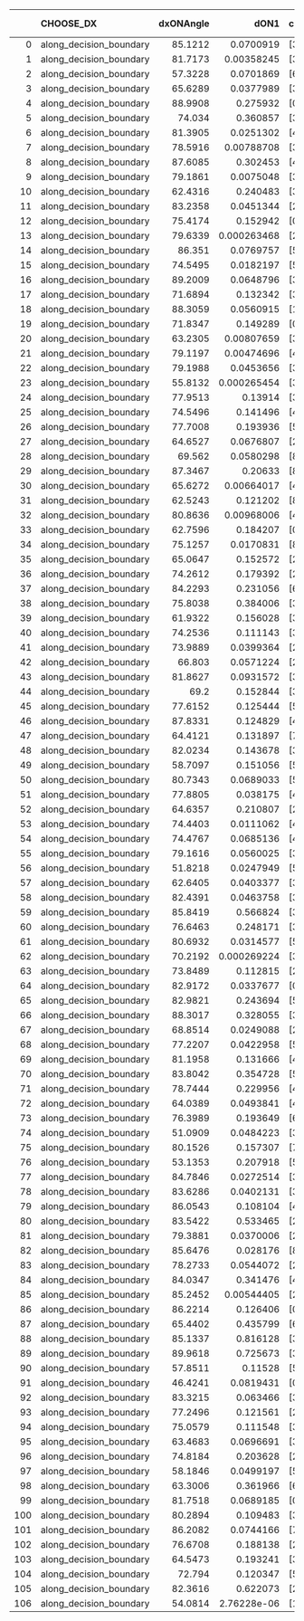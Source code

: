 |     | CHOOSE_DX               |   dxONAngle |        dON1 | cIDON1   |   dON_patch_1 |   nTON |         dON |   dxOFFAngle |       dOFF1 | cIDOFF1   |   dOFF_patch_1 |   nTOFF |        dOFF | SUCCESS   |   nExp |   dual_point_id |   subpoint_time_seconds |   total_execution_time |       logp |        dOFF/dON | Vote dOFF>dON   |
|----:|:------------------------|------------:|------------:|:---------|--------------:|-------:|------------:|-------------:|------------:|:----------|---------------:|--------:|------------:|:----------|-------:|----------------:|------------------------:|-----------------------:|-----------:|----------------:|:----------------|
|   0 | along_decision_boundary |     85.1212 | 0.0700919   | [3 5]    |   0.0700919   |      1 | 0.0700919   |      80.1061 | 0.123036    | [3 5]     |    0.123036    |       1 | 0.123036    | True      |      1 |               1 |                 2.91004 |                3.25019 |  0         |      1.75536    | True            |
|   1 | along_decision_boundary |     81.7173 | 0.00358245  | [3 5]    |   0.00358245  |      1 | 0.00358245  |      80.3313 | 0.01997     | [3 5]     |    0.01997     |       1 | 0.01997     | True      |      2 |               2 |                 1.37645 |                4.63158 | -0.5       |      5.57441    | True            |
|   2 | along_decision_boundary |     57.3228 | 0.0701869   | [6 7]    |   0.0701869   |      1 | 0.0701869   |      71.5983 | 0.352288    | [6 7]     |    0.352288    |       1 | 0.352288    | True      |      3 |               4 |                 4.19522 |               12.3269  | -1         |      5.01928    | True            |
|   3 | along_decision_boundary |     65.6289 | 0.0377989   | [3 7]    |   0.0377989   |      1 | 0.0377989   |      71.8522 | 0.199245    | [3 7]     |    0.199245    |       1 | 0.199245    | True      |      4 |               5 |                 2.83512 |               15.1671  | -1.5       |      5.27118    | True            |
|   4 | along_decision_boundary |     88.9908 | 0.275932    | [0 1]    |   0.275932    |      1 | 0.275932    |      70.3532 | 0.236489    | [0 1]     |    0.236489    |       1 | 0.236489    | False     |      5 |               6 |                 4.21516 |               19.3892  | -2         |      0.857055   | False           |
|   5 | along_decision_boundary |     74.034  | 0.360857    | [3 7]    |   0.360857    |      1 | 0.360857    |      65.5552 | 0.195804    | [3 7]     |    0.195804    |       1 | 0.195804    | False     |      6 |              11 |                 5.55241 |               28.1404  | -0.9       |      0.542609   | False           |
|   6 | along_decision_boundary |     81.3905 | 0.0251302   | [4 6]    |   0.0251302   |      1 | 0.0251302   |      79.9865 | 0.0923804   | [4 6]     |    0.0923804   |       1 | 0.0923804   | True      |      7 |              13 |                 1.36704 |               33.7902  | -0.333333  |      3.67607    | True            |
|   7 | along_decision_boundary |     78.5916 | 0.00788708  | [3 6]    |   0.00788708  |      1 | 0.00788708  |      82.8023 | 0.231051    | [3 6]     |    0.231051    |       1 | 0.231051    | True      |      8 |              14 |                 1.5011  |               35.3003  | -0.642857  |     29.2949     | True            |
|   8 | along_decision_boundary |     87.6085 | 0.302453    | [4 5]    |   0.302453    |      1 | 0.302453    |      80.3723 | 0.0379612   | [4 5]     |    0.0379612   |       1 | 0.0379612   | False     |      9 |              19 |                 4.08586 |               50.0683  | -1         |      0.125511   | False           |
|   9 | along_decision_boundary |     79.1861 | 0.0075048   | [3 7]    |   0.0075048   |      1 | 0.0075048   |      87.2405 | 0.00294121  | [3 7]     |    0.00294121  |       1 | 0.00294121  | False     |     10 |              20 |                 1.01125 |               51.089   | -0.5       |      0.391911   | False           |
|  10 | along_decision_boundary |     62.4316 | 0.240483    | [3 5]    |   0.240483    |      1 | 0.240483    |      71.6259 | 0.0349766   | [3 5]     |    0.0349766   |       1 | 0.0349766   | False     |     11 |              23 |                 3.21486 |               61.0317  | -0.2       |      0.145443   | False           |
|  11 | along_decision_boundary |     83.2358 | 0.0451344   | [2 6]    |   0.0451344   |      1 | 0.0451344   |      83.4732 | 0.056753    | [2 6]     |    0.056753    |       1 | 0.056753    | True      |     12 |              24 |                 1.86471 |               62.9044  | -0.0454545 |      1.25742    | True            |
|  12 | along_decision_boundary |     75.4174 | 0.152942    | [0 8]    |   0.152942    |      1 | 0.152942    |      66.3462 | 0.000836016 | [1 8]     |    0.000836016 |       1 | 0.000836016 | False     |     13 |              26 |                 2.25887 |               65.1998  | -0.166667  |      0.00546621 | False           |
|  13 | along_decision_boundary |     79.6339 | 0.000263468 | [2 5]    |   0.000263468 |      1 | 0.000263468 |      89.3311 | 0.340988    | [2 5]     |    0.340988    |       1 | 0.340988    | True      |     14 |              27 |                 3.76194 |               68.9693  | -0.0384615 |   1294.23       | True            |
|  14 | along_decision_boundary |     86.351  | 0.0769757   | [5 6]    |   0.0769757   |      1 | 0.0769757   |      82.6819 | 0.324346    | [5 6]     |    0.324346    |       1 | 0.324346    | True      |     15 |              28 |                 4.19331 |               73.1726  | -0.142857  |      4.21362    | True            |
|  15 | along_decision_boundary |     74.5495 | 0.0182197   | [5 6]    |   0.0182197   |      1 | 0.0182197   |      77.6547 | 0.220986    | [5 6]     |    0.220986    |       1 | 0.220986    | True      |     16 |              29 |                 2.35476 |               75.5377  | -0.3       |     12.1289     | True            |
|  16 | along_decision_boundary |     89.2009 | 0.0648796   | [3 4]    |   0.0648796   |      1 | 0.0648796   |      73.9577 | 0.0564142   | [3 4]     |    0.0564142   |       1 | 0.0564142   | False     |     17 |              32 |                 1.59392 |               77.2202  | -0.5       |      0.869521   | False           |
|  17 | along_decision_boundary |     71.6894 | 0.132342    | [3 5]    |   0.132342    |      1 | 0.132342    |      74.9564 | 0.202054    | [3 5]     |    0.202054    |       1 | 0.202054    | True      |     18 |              34 |                 3.25854 |               81.9469  | -0.264706  |      1.52676    | True            |
|  18 | along_decision_boundary |     88.3059 | 0.0560915   | [1 2]    |   0.0560915   |      1 | 0.0560915   |      83.9497 | 0.249954    | [1 2]     |    0.249954    |       1 | 0.249954    | True      |     19 |              36 |                 2.68059 |               91.0265  | -0.444444  |      4.45617    | True            |
|  19 | along_decision_boundary |     71.8347 | 0.149289    | [0 9]    |   0.149289    |      1 | 0.149289    |      75.9162 | 0.956963    | [0 9]     |    0.956963    |       1 | 0.956963    | True      |     20 |              37 |                 8.57853 |               99.612   | -0.657895  |      6.41015    | True            |
|  20 | along_decision_boundary |     63.2305 | 0.00807659  | [3 7]    |   0.00807659  |      1 | 0.00807659  |      70.8288 | 0.049613    | [3 7]     |    0.049613    |       1 | 0.049613    | True      |     21 |              40 |                 1.31743 |              105.348   | -0.9       |      6.14281    | True            |
|  21 | along_decision_boundary |     79.1197 | 0.00474696  | [4 6]    |   0.00474696  |      1 | 0.00474696  |      72.8563 | 0.152807    | [4 6]     |    0.152807    |       1 | 0.152807    | True      |     22 |              42 |                 3.4482  |              110.139   | -1.16667   |     32.1904     | True            |
|  22 | along_decision_boundary |     79.1988 | 0.0453656   | [3 5]    |   0.0453656   |      1 | 0.0453656   |      85.0642 | 0.430332    | [3 5]     |    0.430332    |       1 | 0.430332    | True      |     23 |              46 |                 5.34168 |              117.23    | -1.45455   |      9.48587    | True            |
|  23 | along_decision_boundary |     55.8132 | 0.000265454 | [3 7]    |   0.000265454 |      1 | 0.000265454 |      64.6764 | 0.0562396   | [3 7]     |    0.0562396   |       1 | 0.0562396   | True      |     24 |              47 |                 1.14303 |              118.382   | -1.76087   |    211.862      | True            |
|  24 | along_decision_boundary |     77.9513 | 0.13914     | [3 6]    |   0.13914     |      1 | 0.13914     |      73.8396 | 0.106796    | [3 6]     |    0.106796    |       1 | 0.106796    | False     |     25 |              49 |                 2.49099 |              120.923   | -2.08333   |      0.767543   | False           |
|  25 | along_decision_boundary |     74.5496 | 0.141496    | [4 5]    |   0.141496    |      1 | 0.141496    |      64.8882 | 0.0259652   | [4 5]     |    0.0259652   |       1 | 0.0259652   | False     |     26 |              51 |                 1.97916 |              122.951   | -1.62      |      0.183505   | False           |
|  26 | along_decision_boundary |     77.7008 | 0.193936    | [5 7]    |   0.193936    |      1 | 0.193936    |      77.0137 | 0.0527825   | [5 7]     |    0.0527825   |       1 | 0.0527825   | False     |     27 |              54 |                 2.44145 |              127.328   | -1.23077   |      0.272165   | False           |
|  27 | along_decision_boundary |     64.6527 | 0.0676807   | [2 5]    |   0.0676807   |      1 | 0.0676807   |      63.7292 | 0.000944592 | [2 5]     |    0.000944592 |       1 | 0.000944592 | False     |     28 |              55 |                 1.10291 |              128.439   | -0.907407  |      0.0139566  | False           |
|  28 | along_decision_boundary |     69.562  | 0.0580298   | [8 9]    |   0.0580298   |      1 | 0.0580298   |      68.4108 | 0.118705    | [8 9]     |    0.118705    |       1 | 0.118705    | True      |     29 |              56 |                 3.20219 |              131.646   | -0.642857  |      2.04559    | True            |
|  29 | along_decision_boundary |     87.3467 | 0.20633     | [8 9]    |   0.20633     |      1 | 0.20633     |      77.9982 | 0.219073    | [8 9]     |    0.219073    |       1 | 0.219073    | True      |     30 |              57 |                 4.96301 |              136.62    | -0.844828  |      1.06176    | True            |
|  30 | along_decision_boundary |     65.6272 | 0.00664017  | [4 6]    |   0.00664017  |      1 | 0.00664017  |      66.8955 | 0.234577    | [4 6]     |    0.234577    |       1 | 0.234577    | True      |     31 |              58 |                 2.54148 |              139.169   | -1.06667   |     35.3269     | True            |
|  31 | along_decision_boundary |     62.5243 | 0.121202    | [8 9]    |   0.121202    |      1 | 0.121202    |      64.5396 | 0.0448346   | [8 9]     |    0.0448346   |       1 | 0.0448346   | False     |     32 |              60 |                 2.21916 |              143.181   | -1.30645   |      0.369915   | False           |
|  32 | along_decision_boundary |     80.8636 | 0.00968006  | [4 7]    |   0.00968006  |      1 | 0.00968006  |      89.6241 | 0.0922727   | [4 7]     |    0.0922727   |       1 | 0.0922727   | True      |     33 |              61 |                 1.03271 |              144.223   | -1         |      9.53225    | True            |
|  33 | along_decision_boundary |     62.7596 | 0.184207    | [0 1]    |   0.184207    |      1 | 0.184207    |      65.1226 | 0.318497    | [0 1]     |    0.318497    |       1 | 0.318497    | True      |     34 |              62 |                 5.40886 |              149.642   | -1.22727   |      1.72902    | True            |
|  34 | along_decision_boundary |     75.1257 | 0.0170831   | [8 9]    |   0.0170831   |      1 | 0.0170831   |      76.6526 | 0.0523829   | [8 9]     |    0.0523829   |       1 | 0.0523829   | True      |     35 |              63 |                 2.43185 |              152.082   | -1.47059   |      3.06636    | True            |
|  35 | along_decision_boundary |     65.0647 | 0.152572    | [2 8]    |   0.152572    |      1 | 0.152572    |      81.0174 | 0.183971    | [2 8]     |    0.183971    |       1 | 0.183971    | True      |     36 |              66 |                 1.97273 |              158.195   | -1.72857   |      1.20579    | True            |
|  36 | along_decision_boundary |     74.2612 | 0.179392    | [2 6]    |   0.179392    |      1 | 0.179392    |      68.8257 | 0.279231    | [2 6]     |    0.279231    |       1 | 0.279231    | True      |     37 |              68 |                 2.42246 |              162.583   | -2         |      1.55655    | True            |
|  37 | along_decision_boundary |     84.2293 | 0.231056    | [6 9]    |   0.231056    |      1 | 0.231056    |      76.9268 | 0.0915459   | [6 9]     |    0.0915459   |       1 | 0.0915459   | False     |     38 |              69 |                 4.75259 |              167.343   | -2.28378   |      0.396206   | False           |
|  38 | along_decision_boundary |     75.8038 | 0.384006    | [3 5]    |   0.384006    |      1 | 0.384006    |      77.7509 | 0.479379    | [3 5]     |    0.479379    |       1 | 0.479379    | True      |     39 |              70 |                 5.70374 |              173.052   | -1.89474   |      1.24836    | True            |
|  39 | along_decision_boundary |     61.9322 | 0.156028    | [3 5]    |   0.156028    |      1 | 0.156028    |      68.3804 | 0.10009     | [3 5]     |    0.10009     |       1 | 0.10009     | False     |     40 |              71 |                 3.64321 |              176.703   | -2.16667   |      0.641487   | False           |
|  40 | along_decision_boundary |     74.2536 | 0.111143    | [3 6]    |   0.111143    |      1 | 0.111143    |      68.8615 | 0.596419    | [3 6]     |    0.596419    |       1 | 0.596419    | True      |     41 |              73 |                 3.24767 |              180.001   | -1.8       |      5.36621    | True            |
|  41 | along_decision_boundary |     73.9889 | 0.0399364   | [2 6]    |   0.0399364   |      1 | 0.0399364   |      89.1183 | 0.0153765   | [2 6]     |    0.0153765   |       1 | 0.0153765   | False     |     42 |              74 |                 1.40582 |              181.413   | -2.06098   |      0.385024   | False           |
|  42 | along_decision_boundary |     66.803  | 0.0571224   | [2 7]    |   0.0571224   |      1 | 0.0571224   |      69.7499 | 0.34034     | [2 7]     |    0.34034     |       1 | 0.34034     | True      |     43 |              75 |                 4.35224 |              185.773   | -1.71429   |      5.95808    | True            |
|  43 | along_decision_boundary |     81.8627 | 0.0931572   | [3 6]    |   0.0931572   |      1 | 0.0931572   |      80.6043 | 0.0015582   | [3 6]     |    0.0015582   |       1 | 0.0015582   | False     |     44 |              76 |                 1.68108 |              187.459   | -1.96512   |      0.0167266  | False           |
|  44 | along_decision_boundary |     69.2    | 0.152844    | [3 5]    |   0.152844    |      1 | 0.152844    |      73.3855 | 0.0329993   | [3 5]     |    0.0329993   |       1 | 0.0329993   | False     |     45 |              77 |                 2.87368 |              190.338   | -1.63636   |      0.215902   | False           |
|  45 | along_decision_boundary |     77.6152 | 0.125444    | [5 7]    |   0.125444    |      1 | 0.125444    |      69.6435 | 0.212368    | [5 7]     |    0.212368    |       1 | 0.212368    | True      |     46 |              82 |                 3.00605 |              203.441   | -1.34444   |      1.69293    | True            |
|  46 | along_decision_boundary |     87.8331 | 0.124829    | [4 7]    |   0.124829    |      1 | 0.124829    |      72.8567 | 0.0183841   | [4 7]     |    0.0183841   |       1 | 0.0183841   | False     |     47 |              83 |                 1.80777 |              205.256   | -1.56522   |      0.147274   | False           |
|  47 | along_decision_boundary |     64.4121 | 0.131897    | [7 9]    |   0.131897    |      1 | 0.131897    |      63.7084 | 0.458333    | [7 9]     |    0.458333    |       1 | 0.458333    | True      |     48 |              84 |                 5.71205 |              210.977   | -1.28723   |      3.47492    | True            |
|  48 | along_decision_boundary |     82.0234 | 0.143678    | [3 8]    |   0.143678    |      1 | 0.143678    |      84.3792 | 0.0550353   | [3 8]     |    0.0550353   |       1 | 0.0550353   | False     |     49 |              85 |                 2.34731 |              213.332   | -1.5       |      0.383047   | False           |
|  49 | along_decision_boundary |     58.7097 | 0.151056    | [5 9]    |   0.151056    |      1 | 0.151056    |      63.2542 | 0.202542    | [5 9]     |    0.202542    |       1 | 0.202542    | True      |     50 |              86 |                 1.90392 |              215.243   | -1.23469   |      1.34084    | True            |
|  50 | along_decision_boundary |     80.7343 | 0.0689033   | [5 7]    |   0.0689033   |      1 | 0.0689033   |      79.0136 | 0.447792    | [5 7]     |    0.447792    |       1 | 0.447792    | True      |     51 |              87 |                 5.10377 |              220.352   | -1.44      |      6.49884    | True            |
|  51 | along_decision_boundary |     77.8805 | 0.038175    | [4 6]    |   0.038175    |      1 | 0.038175    |      80.21   | 0.270242    | [4 6]     |    0.270242    |       1 | 0.270242    | True      |     52 |              88 |                 2.86895 |              223.226   | -1.65686   |      7.07902    | True            |
|  52 | along_decision_boundary |     64.6357 | 0.210807    | [2 7]    |   0.210807    |      1 | 0.210807    |      60.9399 | 0.0589739   | [2 7]     |    0.0589739   |       1 | 0.0589739   | False     |     53 |              89 |                 3.27669 |              226.509   | -1.88462   |      0.279752   | False           |
|  53 | along_decision_boundary |     74.4403 | 0.0111062   | [4 7]    |   0.0111062   |      1 | 0.0111062   |      82.2773 | 0.151269    | [4 7]     |    0.151269    |       1 | 0.151269    | True      |     54 |              91 |                 1.8649  |              228.432   | -1.59434   |     13.6202     | True            |
|  54 | along_decision_boundary |     74.4767 | 0.0685136   | [4 7]    |   0.0685136   |      1 | 0.0685136   |      82.2799 | 0.196633    | [4 7]     |    0.196633    |       1 | 0.196633    | True      |     55 |              92 |                 3.61862 |              232.057   | -1.81481   |      2.86999    | True            |
|  55 | along_decision_boundary |     79.1616 | 0.0560025   | [3 5]    |   0.0560025   |      1 | 0.0560025   |      83.8941 | 0.00787003  | [3 5]     |    0.00787003  |       1 | 0.00787003  | False     |     56 |              95 |                 1.39444 |              238.939   | -2.04545   |      0.14053    | False           |
|  56 | along_decision_boundary |     51.8218 | 0.0247949   | [5 7]    |   0.0247949   |      1 | 0.0247949   |      66.1722 | 0.0601475   | [5 7]     |    0.0601475   |       1 | 0.0601475   | True      |     57 |             100 |                 2.36648 |              245.988   | -1.75      |      2.42579    | True            |
|  57 | along_decision_boundary |     62.6405 | 0.0403377   | [3 7]    |   0.0403377   |      1 | 0.0403377   |      70.8484 | 0.0500956   | [3 7]     |    0.0500956   |       1 | 0.0500956   | True      |     58 |             101 |                 1.66112 |              247.657   | -1.97368   |      1.24191    | True            |
|  58 | along_decision_boundary |     82.4391 | 0.0463758   | [3 5]    |   0.0463758   |      1 | 0.0463758   |      76.2732 | 0.115759    | [3 5]     |    0.115759    |       1 | 0.115759    | True      |     59 |             103 |                 1.8737  |              250.877   | -2.2069    |      2.49611    | True            |
|  59 | along_decision_boundary |     85.8419 | 0.566824    | [3 5]    |   0.566824    |      1 | 0.566824    |      71.8755 | 0.63198     | [3 5]     |    0.63198     |       1 | 0.63198     | True      |     60 |             105 |                 6.19502 |              259.204   | -2.44915   |      1.11495    | True            |
|  60 | along_decision_boundary |     76.6463 | 0.248171    | [3 5]    |   0.248171    |      1 | 0.248171    |      78.3981 | 0.173615    | [3 5]     |    0.173615    |       1 | 0.173615    | False     |     61 |             106 |                 2.82213 |              262.034   | -2.7       |      0.699579   | False           |
|  61 | along_decision_boundary |     80.6932 | 0.0314577   | [5 9]    |   0.0314577   |      1 | 0.0314577   |      85.4782 | 0.0515477   | [5 9]     |    0.0515477   |       1 | 0.0515477   | True      |     62 |             109 |                 1.56617 |              263.725   | -2.36885   |      1.63863    | True            |
|  62 | along_decision_boundary |     70.2192 | 0.000269224 | [3 5]    |   0.000269224 |      1 | 0.000269224 |      76.1389 | 0.635783    | [3 5]     |    0.635783    |       1 | 0.635783    | True      |     63 |             110 |                 3.28007 |              267.01    | -2.6129    |   2361.53       | True            |
|  63 | along_decision_boundary |     73.8489 | 0.112815    | [2 7]    |   0.112815    |      1 | 0.112815    |      85.6926 | 0.178656    | [2 7]     |    0.178656    |       1 | 0.178656    | True      |     64 |             112 |                 2.76325 |              271.498   | -2.86508   |      1.58362    | True            |
|  64 | along_decision_boundary |     82.9172 | 0.0337677   | [0 5]    |   0.0337677   |      1 | 0.0337677   |      85.4269 | 0.214436    | [1 5]     |    0.214436    |       1 | 0.214436    | True      |     65 |             114 |                 2.60861 |              274.149   | -3.125     |      6.35033    | True            |
|  65 | along_decision_boundary |     82.9821 | 0.243694    | [5 6]    |   0.243694    |      1 | 0.243694    |      79.4596 | 0.0758885   | [5 6]     |    0.0758885   |       1 | 0.0758885   | False     |     66 |             115 |                 4.04524 |              278.203   | -3.39231   |      0.311409   | False           |
|  66 | along_decision_boundary |     88.3017 | 0.328055    | [3 9]    |   0.328055    |      1 | 0.328055    |      77.9861 | 0.165212    | [3 9]     |    0.165212    |       1 | 0.165212    | False     |     67 |             116 |                 3.95956 |              282.167   | -3.0303    |      0.503612   | False           |
|  67 | along_decision_boundary |     68.8514 | 0.0249088   | [2 5]    |   0.0249088   |      1 | 0.0249088   |      72.6009 | 0.218126    | [2 5]     |    0.218126    |       1 | 0.218126    | True      |     68 |             117 |                 2.33373 |              284.508   | -2.69403   |      8.75701    | True            |
|  68 | along_decision_boundary |     77.2207 | 0.0422958   | [5 6]    |   0.0422958   |      1 | 0.0422958   |      81.8897 | 0.00164219  | [5 6]     |    0.00164219  |       1 | 0.00164219  | False     |     69 |             121 |                 1.86599 |              295.057   | -2.94118   |      0.0388263  | False           |
|  69 | along_decision_boundary |     81.1958 | 0.131666    | [4 6]    |   0.131666    |      1 | 0.131666    |      81.4429 | 0.023345    | [4 6]     |    0.023345    |       1 | 0.023345    | False     |     70 |             122 |                 2.47567 |              297.54    | -2.61594   |      0.177305   | False           |
|  70 | along_decision_boundary |     83.8042 | 0.354728    | [5 6]    |   0.354728    |      1 | 0.354728    |      72.9359 | 0.0241201   | [5 6]     |    0.0241201   |       1 | 0.0241201   | False     |     71 |             123 |                 5.15051 |              302.696   | -2.31429   |      0.067996   | False           |
|  71 | along_decision_boundary |     78.7444 | 0.229956    | [4 6]    |   0.229956    |      1 | 0.229956    |      71.4001 | 0.074471    | [4 6]     |    0.074471    |       1 | 0.074471    | False     |     72 |             124 |                 2.26937 |              304.971   | -2.03521   |      0.323849   | False           |
|  72 | along_decision_boundary |     64.0389 | 0.0493841   | [4 6]    |   0.0493841   |      1 | 0.0493841   |      67.1767 | 0.429047    | [4 6]     |    0.429047    |       1 | 0.429047    | True      |     73 |             125 |                 3.08943 |              308.068   | -1.77778   |      8.68796    | True            |
|  73 | along_decision_boundary |     76.3989 | 0.193649    | [6 9]    |   0.193649    |      1 | 0.193649    |      83.5343 | 0.127867    | [6 9]     |    0.127867    |       1 | 0.127867    | False     |     74 |             127 |                 2.34567 |              310.467   | -1.97945   |      0.660303   | False           |
|  74 | along_decision_boundary |     51.0909 | 0.0484223   | [3 8]    |   0.0484223   |      1 | 0.0484223   |      57.7404 | 0.412201    | [3 8]     |    0.412201    |       1 | 0.412201    | True      |     75 |             129 |                 2.15973 |              312.677   | -1.72973   |      8.51263    | True            |
|  75 | along_decision_boundary |     80.1526 | 0.157307    | [7 8]    |   0.157307    |      1 | 0.157307    |      75.7383 | 0.13027     | [7 8]     |    0.13027     |       1 | 0.13027     | False     |     76 |             130 |                 4.44577 |              317.13    | -1.92667   |      0.828127   | False           |
|  76 | along_decision_boundary |     53.1353 | 0.207918    | [5 7]    |   0.207918    |      1 | 0.207918    |      64.3263 | 0.262569    | [5 7]     |    0.262569    |       1 | 0.262569    | True      |     77 |             132 |                 3.58025 |              326.037   | -1.68421   |      1.26285    | True            |
|  77 | along_decision_boundary |     84.7846 | 0.0272514   | [3 5]    |   0.0272514   |      1 | 0.0272514   |      84.2228 | 0.328941    | [3 5]     |    0.328941    |       1 | 0.328941    | True      |     78 |             133 |                 2.57239 |              328.618   | -1.87662   |     12.0706     | True            |
|  78 | along_decision_boundary |     83.6286 | 0.0402131   | [3 5]    |   0.0402131   |      1 | 0.0402131   |      85.3955 | 0.0118168   | [3 5]     |    0.0118168   |       1 | 0.0118168   | False     |     79 |             134 |                 1.00532 |              329.631   | -2.07692   |      0.293856   | False           |
|  79 | along_decision_boundary |     86.0543 | 0.108104    | [4 6]    |   0.108104    |      1 | 0.108104    |      69.9273 | 0.115719    | [4 6]     |    0.115719    |       1 | 0.115719    | True      |     80 |             138 |                 1.94888 |              336.548   | -1.82911   |      1.07044    | True            |
|  80 | along_decision_boundary |     83.5422 | 0.533465    | [2 7]    |   0.533465    |      1 | 0.533465    |      83.4692 | 0.00922266  | [2 7]     |    0.00922266  |       1 | 0.00922266  | False     |     81 |             140 |                 2.26355 |              340.59    | -2.025     |      0.0172882  | False           |
|  81 | along_decision_boundary |     79.3881 | 0.0370006   | [2 7]    |   0.0370006   |      1 | 0.0370006   |      77.1961 | 0.0986921   | [2 7]     |    0.0986921   |       1 | 0.0986921   | True      |     82 |             141 |                 2.14585 |              342.742   | -1.78395   |      2.66731    | True            |
|  82 | along_decision_boundary |     85.6476 | 0.028176    | [8 9]    |   0.028176    |      1 | 0.028176    |      89.8469 | 0.0137473   | [8 9]     |    0.0137473   |       1 | 0.0137473   | False     |     83 |             145 |                 1.62659 |              349.262   | -1.97561   |      0.487907   | False           |
|  83 | along_decision_boundary |     78.2733 | 0.0544072   | [2 6]    |   0.0544072   |      1 | 0.0544072   |      85.5308 | 0.0694439   | [2 6]     |    0.0694439   |       1 | 0.0694439   | True      |     84 |             146 |                 1.47168 |              350.74    | -1.74096   |      1.27637    | True            |
|  84 | along_decision_boundary |     84.0347 | 0.341476    | [4 7]    |   0.341476    |      1 | 0.341476    |      78.8181 | 0.0446536   | [4 7]     |    0.0446536   |       1 | 0.0446536   | False     |     85 |             150 |                 3.44131 |              358.303   | -1.92857   |      0.130766   | False           |
|  85 | along_decision_boundary |     85.2452 | 0.00544405  | [2 6]    |   0.00544405  |      1 | 0.00544405  |      87.8351 | 0.706653    | [2 6]     |    0.706653    |       1 | 0.706653    | True      |     86 |             154 |                 7.55803 |              369.575   | -1.7       |    129.803      | True            |
|  86 | along_decision_boundary |     86.2214 | 0.126406    | [0 8]    |   0.126406    |      1 | 0.126406    |      72.6139 | 0.0493595   | [1 8]     |    0.0493595   |       1 | 0.0493595   | False     |     87 |             155 |                 4.24697 |              373.835   | -1.88372   |      0.390483   | False           |
|  87 | along_decision_boundary |     65.4402 | 0.435799    | [6 7]    |   0.435799    |      1 | 0.435799    |      65.2786 | 0.101529    | [6 7]     |    0.101529    |       1 | 0.101529    | False     |     88 |             158 |                 4.7354  |              378.657   | -1.66092   |      0.232972   | False           |
|  88 | along_decision_boundary |     85.1337 | 0.816128    | [3 5]    |   0.816128    |      1 | 0.816128    |      61.7911 | 0.15393     | [3 5]     |    0.15393     |       1 | 0.15393     | False     |     89 |             161 |                 5.18202 |              387.943   | -1.45455   |      0.18861    | False           |
|  89 | along_decision_boundary |     89.9618 | 0.725673    | [3 5]    |   0.725673    |      1 | 0.725673    |      62.3668 | 0.373942    | [3 5]     |    0.373942    |       1 | 0.373942    | False     |     90 |             162 |                 5.3708  |              393.324   | -1.26404   |      0.515303   | False           |
|  90 | along_decision_boundary |     57.8511 | 0.11528     | [5 6]    |   0.11528     |      1 | 0.11528     |      67.9395 | 0.109117    | [5 6]     |    0.109117    |       1 | 0.109117    | False     |     91 |             164 |                 2.22317 |              398.607   | -1.08889   |      0.946542   | False           |
|  91 | along_decision_boundary |     46.4241 | 0.0819431   | [0 1]    |   0.0819431   |      1 | 0.0819431   |      53.9832 | 0.201273    | [0 1]     |    0.201273    |       1 | 0.201273    | True      |     92 |             166 |                 2.41392 |              402.971   | -0.928571  |      2.45625    | True            |
|  92 | along_decision_boundary |     83.3215 | 0.063466    | [3 7]    |   0.063466    |      1 | 0.063466    |      79.8745 | 0.0439812   | [3 7]     |    0.0439812   |       1 | 0.0439812   | False     |     93 |             167 |                 1.42417 |              404.404   | -1.06522   |      0.692989   | False           |
|  93 | along_decision_boundary |     77.2496 | 0.121561    | [2 8]    |   0.121561    |      1 | 0.121561    |      78.6005 | 0.223675    | [2 8]     |    0.223675    |       1 | 0.223675    | True      |     94 |             168 |                 3.78663 |              408.2     | -0.908602  |      1.84002    | True            |
|  94 | along_decision_boundary |     75.0579 | 0.111548    | [3 5]    |   0.111548    |      1 | 0.111548    |      82.6797 | 0.0575183   | [3 5]     |    0.0575183   |       1 | 0.0575183   | False     |     95 |             170 |                 2.4892  |              410.757   | -1.04255   |      0.515639   | False           |
|  95 | along_decision_boundary |     63.4683 | 0.0696691   | [3 7]    |   0.0696691   |      1 | 0.0696691   |      77.4683 | 0.174854    | [3 7]     |    0.174854    |       1 | 0.174854    | True      |     96 |             172 |                 2.42035 |              419.424   | -0.889474  |      2.50979    | True            |
|  96 | along_decision_boundary |     74.8184 | 0.203628    | [2 7]    |   0.203628    |      1 | 0.203628    |      63.6793 | 0.780251    | [2 7]     |    0.780251    |       1 | 0.780251    | True      |     97 |             173 |                 6.99745 |              426.431   | -1.02083   |      3.83174    | True            |
|  97 | along_decision_boundary |     58.1846 | 0.0499197   | [5 7]    |   0.0499197   |      1 | 0.0499197   |      76.7038 | 0.00107334  | [5 7]     |    0.00107334  |       1 | 0.00107334  | False     |     98 |             174 |                 1.8244  |              428.264   | -1.15979   |      0.0215013  | False           |
|  98 | along_decision_boundary |     63.3006 | 0.361966    | [6 7]    |   0.361966    |      1 | 0.361966    |      71.7051 | 0.231903    | [6 7]     |    0.231903    |       1 | 0.231903    | False     |     99 |             176 |                 3.52338 |              437.521   | -1         |      0.640676   | False           |
|  99 | along_decision_boundary |     81.7518 | 0.0689185   | [0 8]    |   0.0689185   |      1 | 0.0689185   |      80.762  | 0.280814    | [1 8]     |    0.280814    |       1 | 0.280814    | True      |    100 |             177 |                 3.36781 |              440.894   | -0.853535  |      4.07458    | True            |
| 100 | along_decision_boundary |     80.2894 | 0.109483    | [3 5]    |   0.109483    |      1 | 0.109483    |      70.1949 | 1.39759     | [3 5]     |    1.39759     |       1 | 1.39759     | True      |    101 |             178 |                 6.61413 |              447.513   | -0.98      |     12.7654     | True            |
| 101 | along_decision_boundary |     86.2082 | 0.0744166   | [7 9]    |   0.0744166   |      1 | 0.0744166   |      84.9572 | 0.00794713  | [7 9]     |    0.00794713  |       1 | 0.00794713  | False     |    102 |             179 |                 1.11202 |              448.631   | -1.11386   |      0.106792   | False           |
| 102 | along_decision_boundary |     76.6708 | 0.188138    | [2 5]    |   0.188138    |      1 | 0.188138    |      70.8963 | 0.116408    | [2 5]     |    0.116408    |       1 | 0.116408    | False     |    103 |             180 |                 3.26272 |              451.903   | -0.960784  |      0.618737   | False           |
| 103 | along_decision_boundary |     64.5473 | 0.193241    | [3 7]    |   0.193241    |      1 | 0.193241    |      64.6102 | 1.00573     | [3 7]     |    1.00573     |       1 | 1.00573     | True      |    104 |             182 |                 5.735   |              457.697   | -0.820388  |      5.20452    | True            |
| 104 | along_decision_boundary |     72.794  | 0.120347    | [5 7]    |   0.120347    |      1 | 0.120347    |      77.4905 | 0.0486235   | [5 7]     |    0.0486235   |       1 | 0.0486235   | False     |    105 |             183 |                 3.14941 |              460.852   | -0.942308  |      0.404026   | False           |
| 105 | along_decision_boundary |     82.3616 | 0.622073    | [2 7]    |   0.622073    |      1 | 0.622073    |      80.4779 | 0.0478049   | [2 7]     |    0.0478049   |       1 | 0.0478049   | False     |    106 |             184 |                 3.06195 |              463.919   | -0.804762  |      0.0768478  | False           |
| 106 | along_decision_boundary |     54.0814 | 2.76228e-06 | [1 8]    |   2.76228e-06 |      1 | 2.76228e-06 |      64.9254 | 0.329089    | [0 8]     |    0.329089    |       1 | 0.329089    | True      |    107 |             185 |                 2.39303 |              466.317   | -0.679245  | 119137          | True            |